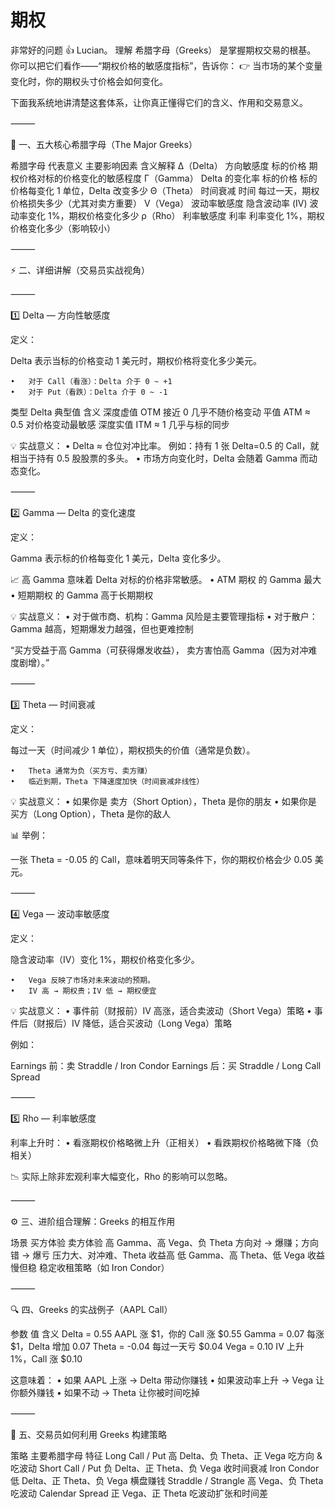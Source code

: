 # 期权

非常好的问题 👍 Lucian。
理解 希腊字母（Greeks） 是掌握期权交易的根基。
你可以把它们看作——“期权价格的敏感度指标”，告诉你：
👉 当市场的某个变量变化时，你的期权头寸价格会如何变化。

下面我系统地讲清楚这套体系，让你真正懂得它们的含义、作用和交易意义。

⸻

🧭 一、五大核心希腊字母（The Major Greeks）

希腊字母 代表意义 主要影响因素 含义解释
Δ（Delta） 方向敏感度 标的价格 期权价格对标的价格变化的敏感程度
Γ（Gamma） Delta 的变化率 标的价格 标的价格每变化 1 单位，Delta 改变多少
Θ（Theta） 时间衰减 时间 每过一天，期权价格损失多少（尤其对卖方重要）
V（Vega） 波动率敏感度 隐含波动率 (IV) 波动率变化 1%，期权价格变化多少
ρ（Rho） 利率敏感度 利率 利率变化 1%，期权价格变化多少（影响较小）

⸻

⚡ 二、详细讲解（交易员实战视角）

⸻

1️⃣ Delta — 方向性敏感度

定义：

Delta 表示当标的价格变动 1 美元时，期权价格将变化多少美元。

    •	对于 Call（看涨）：Delta 介于 0 ~ +1
    •	对于 Put（看跌）：Delta 介于 0 ~ -1

类型 Delta 典型值 含义
深度虚值 OTM 接近 0 几乎不随价格变动
平值 ATM ≈ 0.5 对价格变动最敏感
深度实值 ITM ≈ 1 几乎与标的同步

💡 实战意义：
• Delta ≈ 仓位对冲比率。
例如：持有 1 张 Delta=0.5 的 Call，就相当于持有 0.5 股股票的多头。
• 市场方向变化时，Delta 会随着 Gamma 而动态变化。

⸻

2️⃣ Gamma — Delta 的变化速度

定义：

Gamma 表示标的价格每变化 1 美元，Delta 变化多少。

📈 高 Gamma 意味着 Delta 对标的价格非常敏感。
• ATM 期权 的 Gamma 最大
• 短期期权 的 Gamma 高于长期期权

💡 实战意义：
• 对于做市商、机构：Gamma 风险是主要管理指标
• 对于散户：Gamma 越高，短期爆发力越强，但也更难控制

“买方受益于高 Gamma（可获得爆发收益），
卖方害怕高 Gamma（因为对冲难度剧增）。”

⸻

3️⃣ Theta — 时间衰减

定义：

每过一天（时间减少 1 单位），期权损失的价值（通常是负数）。

    •	Theta 通常为负（买方亏、卖方赚）
    •	临近到期，Theta 下降速度加快（时间衰减非线性）

💡 实战意义：
• 如果你是 卖方（Short Option），Theta 是你的朋友
• 如果你是 买方（Long Option），Theta 是你的敌人

📊 举例：

一张 Theta = -0.05 的 Call，意味着明天同等条件下，你的期权价格会少 0.05 美元。

⸻

4️⃣ Vega — 波动率敏感度

定义：

隐含波动率（IV）变化 1%，期权价格变化多少。

    •	Vega 反映了市场对未来波动的预期。
    •	IV 高 → 期权贵；IV 低 → 期权便宜

💡 实战意义：
• 事件前（财报前）IV 高涨，适合卖波动（Short Vega）策略
• 事件后（财报后）IV 降低，适合买波动（Long Vega）策略

例如：

Earnings 前：卖 Straddle / Iron Condor
Earnings 后：买 Straddle / Long Call Spread

⸻

5️⃣ Rho — 利率敏感度

利率上升时：
• 看涨期权价格略微上升（正相关）
• 看跌期权价格略微下降（负相关）

📉 实际上除非宏观利率大幅变化，Rho 的影响可以忽略。

⸻

⚙️ 三、进阶组合理解：Greeks 的相互作用

场景 买方体验 卖方体验
高 Gamma、高 Vega、负 Theta 方向对 → 爆赚；方向错 → 爆亏 压力大、对冲难、Theta 收益高
低 Gamma、高 Theta、低 Vega 收益慢但稳 稳定收租策略（如 Iron Condor）

⸻

🔍 四、Greeks 的实战例子（AAPL Call）

参数 值 含义
Delta = 0.55 AAPL 涨 $1，你的 Call 涨 $0.55
Gamma = 0.07 每涨 $1，Delta 增加 0.07
Theta = -0.04 每过一天亏 $0.04
Vega = 0.10 IV 上升 1%，Call 涨 $0.10

这意味着：
• 如果 AAPL 上涨 → Delta 带动你赚钱
• 如果波动率上升 → Vega 让你额外赚钱
• 如果不动 → Theta 让你被时间吃掉

⸻

🧠 五、交易员如何利用 Greeks 构建策略

策略 主要希腊字母 特征
Long Call / Put 高 Delta、负 Theta、正 Vega 吃方向 & 吃波动
Short Call / Put 负 Delta、正 Theta、负 Vega 收时间衰减
Iron Condor 低 Delta、正 Theta、负 Vega 横盘赚钱
Straddle / Strangle 高 Vega、负 Theta 吃波动
Calendar Spread 正 Vega、正 Theta 吃波动扩张和时间差
